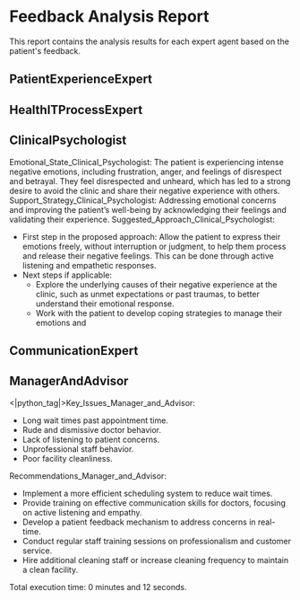# Feedback Analysis Report

This report contains the analysis results for each expert agent based on the patient's feedback.

## PatientExperienceExpert

## HealthITProcessExpert

## ClinicalPsychologist



Emotional_State_Clinical_Psychologist: The patient is experiencing intense negative emotions, including frustration, anger, and feelings of disrespect and betrayal. They feel disrespected and unheard, which has led to a strong desire to avoid the clinic and share their negative experience with others.
Support_Strategy_Clinical_Psychologist: Addressing emotional concerns and improving the patient’s well-being by acknowledging their feelings and validating their experience.
Suggested_Approach_Clinical_Psychologist:
- First step in the proposed approach: Allow the patient to express their emotions freely, without interruption or judgment, to help them process and release their negative feelings. This can be done through active listening and empathetic responses.
- Next steps if applicable: 
  - Explore the underlying causes of their negative experience at the clinic, such as unmet expectations or past traumas, to better understand their emotional response.
  - Work with the patient to develop coping strategies to manage their emotions and
## CommunicationExpert

## ManagerAndAdvisor


<|python_tag|>Key_Issues_Manager_and_Advisor:
- Long wait times past appointment time.
- Rude and dismissive doctor behavior.
- Lack of listening to patient concerns.
- Unprofessional staff behavior.
- Poor facility cleanliness.

Recommendations_Manager_and_Advisor:
- Implement a more efficient scheduling system to reduce wait times.
- Provide training on effective communication skills for doctors, focusing on active listening and empathy.
- Develop a patient feedback mechanism to address concerns in real-time.
- Conduct regular staff training sessions on professionalism and customer service.
- Hire additional cleaning staff or increase cleaning frequency to maintain a clean facility.

Total execution time: 0 minutes and 12 seconds.
